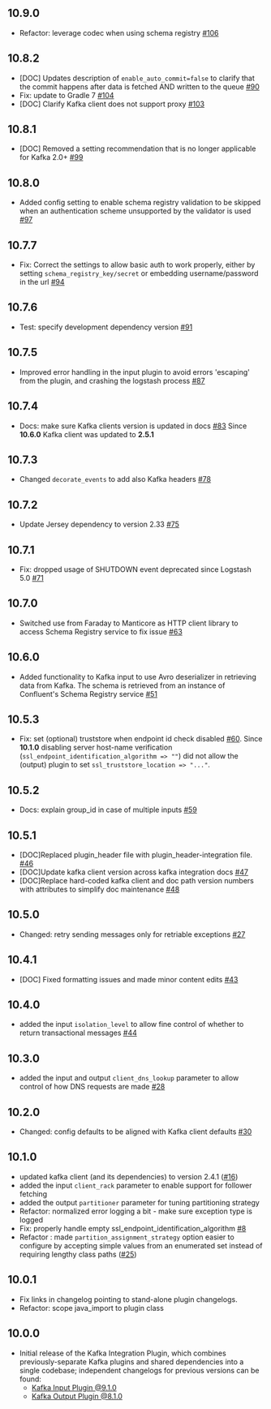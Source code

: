## 10.9.0
  - Refactor: leverage codec when using schema registry [#106](https://github.com/logstash-plugins/logstash-integration-kafka/pull/106)

## 10.8.2
  - [DOC] Updates description of `enable_auto_commit=false` to clarify that the commit happens after data is fetched AND written to the queue [#90](https://github.com/logstash-plugins/logstash-integration-kafka/pull/90)
  - Fix: update to Gradle 7 [#104](https://github.com/logstash-plugins/logstash-integration-kafka/pull/104)
  - [DOC] Clarify Kafka client does not support proxy [#103](https://github.com/logstash-plugins/logstash-integration-kafka/pull/103)

## 10.8.1
  - [DOC] Removed a setting recommendation that is no longer applicable for Kafka 2.0+ [#99](https://github.com/logstash-plugins/logstash-integration-kafka/pull/99)

## 10.8.0
  - Added config setting to enable schema registry validation to be skipped when an authentication scheme unsupported
    by the validator is used [#97](https://github.com/logstash-plugins/logstash-integration-kafka/pull/97)

## 10.7.7
  - Fix: Correct the settings to allow basic auth to work properly, either by setting `schema_registry_key/secret` or embedding username/password in the
    url [#94](https://github.com/logstash-plugins/logstash-integration-kafka/pull/94)

## 10.7.6
  - Test: specify development dependency version [#91](https://github.com/logstash-plugins/logstash-integration-kafka/pull/91)

## 10.7.5
  - Improved error handling in the input plugin to avoid errors 'escaping' from the plugin, and crashing the logstash
    process [#87](https://github.com/logstash-plugins/logstash-integration-kafka/pull/87)

## 10.7.4
  - Docs: make sure Kafka clients version is updated in docs [#83](https://github.com/logstash-plugins/logstash-integration-kafka/pull/83)
    Since **10.6.0** Kafka client was updated to **2.5.1**

## 10.7.3
  - Changed `decorate_events` to add also Kafka headers [#78](https://github.com/logstash-plugins/logstash-integration-kafka/pull/78)

## 10.7.2
  - Update Jersey dependency to version 2.33 [#75](https://github.com/logstash-plugins/logstash-integration-kafka/pull/75)

## 10.7.1
  - Fix: dropped usage of SHUTDOWN event deprecated since Logstash 5.0 [#71](https://github.com/logstash-plugins/logstash-integration-kafka/pull/71)
  
## 10.7.0
  - Switched use from Faraday to Manticore as HTTP client library to access Schema Registry service 
    to fix issue [#63](https://github.com/logstash-plugins/logstash-integration-kafka/pull/63) 

## 10.6.0
  - Added functionality to Kafka input to use Avro deserializer in retrieving data from Kafka. The schema is retrieved
    from an instance of Confluent's Schema Registry service [#51](https://github.com/logstash-plugins/logstash-integration-kafka/pull/51)
     
## 10.5.3
  - Fix: set (optional) truststore when endpoint id check disabled [#60](https://github.com/logstash-plugins/logstash-integration-kafka/pull/60).
    Since **10.1.0** disabling server host-name verification (`ssl_endpoint_identification_algorithm => ""`) did not allow 
    the (output) plugin to set `ssl_truststore_location => "..."`.

## 10.5.2
  - Docs: explain group_id in case of multiple inputs [#59](https://github.com/logstash-plugins/logstash-integration-kafka/pull/59)

## 10.5.1
  - [DOC]Replaced plugin_header file with plugin_header-integration file. [#46](https://github.com/logstash-plugins/logstash-integration-kafka/pull/46)
  - [DOC]Update kafka client version across kafka integration docs [#47](https://github.com/logstash-plugins/logstash-integration-kafka/pull/47)
  - [DOC]Replace hard-coded kafka client and doc path version numbers with attributes to simplify doc maintenance [#48](https://github.com/logstash-plugins/logstash-integration-kafka/pull/48)  

## 10.5.0
  - Changed: retry sending messages only for retriable exceptions [#27](https://github.com/logstash-plugins/logstash-integration-kafka/pull/29)

## 10.4.1
  - [DOC] Fixed formatting issues and made minor content edits [#43](https://github.com/logstash-plugins/logstash-integration-kafka/pull/43)

## 10.4.0
 - added the input `isolation_level` to allow fine control of whether to return transactional messages [#44](https://github.com/logstash-plugins/logstash-integration-kafka/pull/44)

## 10.3.0
  - added the input and output `client_dns_lookup` parameter to allow control of how DNS requests are made [#28](https://github.com/logstash-plugins/logstash-integration-kafka/pull/28)

## 10.2.0
  - Changed: config defaults to be aligned with Kafka client defaults [#30](https://github.com/logstash-plugins/logstash-integration-kafka/pull/30)

## 10.1.0
  - updated kafka client (and its dependencies) to version 2.4.1 ([#16](https://github.com/logstash-plugins/logstash-integration-kafka/pull/16))
  - added the input `client_rack` parameter to enable support for follower fetching
  - added the output `partitioner` parameter for tuning partitioning strategy
  - Refactor: normalized error logging a bit - make sure exception type is logged
  - Fix: properly handle empty ssl_endpoint_identification_algorithm [#8](https://github.com/logstash-plugins/logstash-integration-kafka/pull/8)
  - Refactor : made `partition_assignment_strategy` option easier to configure by accepting simple values from an enumerated set instead of requiring lengthy class paths ([#25](https://github.com/logstash-plugins/logstash-integration-kafka/pull/25))

## 10.0.1
  - Fix links in changelog pointing to stand-alone plugin changelogs.
  - Refactor: scope java_import to plugin class


## 10.0.0
  - Initial release of the Kafka Integration Plugin, which combines
    previously-separate Kafka plugins and shared dependencies into a single
    codebase; independent changelogs for previous versions can be found:
     - [Kafka Input Plugin @9.1.0](https://github.com/logstash-plugins/logstash-input-kafka/blob/v9.1.0/CHANGELOG.md)
     - [Kafka Output Plugin @8.1.0](https://github.com/logstash-plugins/logstash-output-kafka/blob/v8.1.0/CHANGELOG.md)
